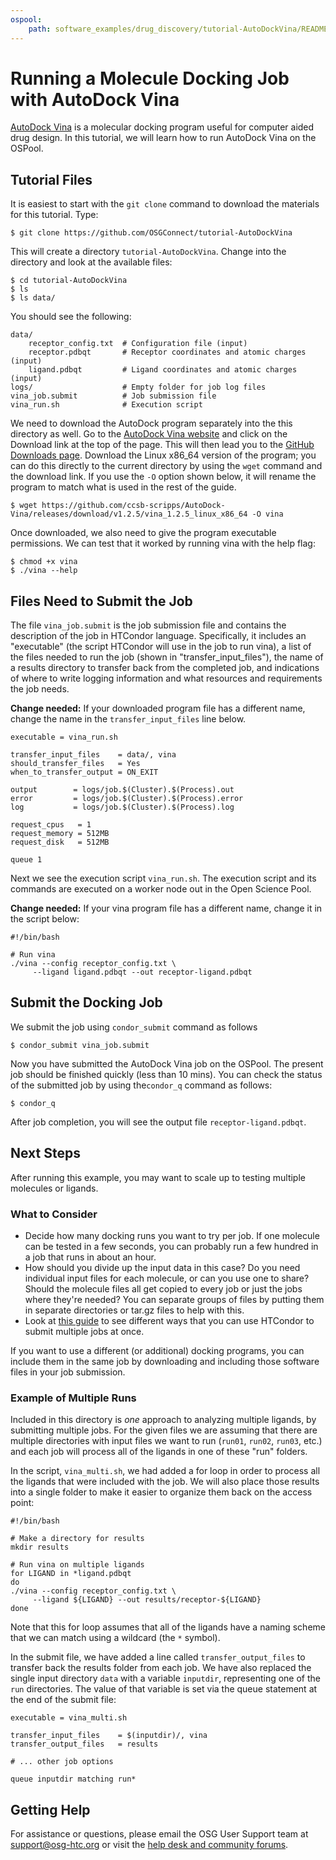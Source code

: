 ```yaml
---
ospool:
    path: software_examples/drug_discovery/tutorial-AutoDockVina/README.md
---
```


# Running a Molecule Docking Job with AutoDock Vina

[AutoDock Vina](http://vina.scripps.edu/) is a molecular docking program useful for computer aided drug design.  In this tutorial, we will learn how to run AutoDock Vina on the OSPool.  

## Tutorial Files 

It is easiest to start with the `git clone` command to download the materials for this tutorial. Type:

	$ git clone https://github.com/OSGConnect/tutorial-AutoDockVina

This will create a directory `tutorial-AutoDockVina`. Change into the directory and look at the available files: 

	$ cd tutorial-AutoDockVina
	$ ls
	$ ls data/

You should see the following: 

	data/
 	    receptor_config.txt  # Configuration file (input)
		receptor.pdbqt       # Receptor coordinates and atomic charges (input)
		ligand.pdbqt         # Ligand coordinates and atomic charges (input)
	logs/					 # Empty folder for job log files
	vina_job.submit          # Job submission file
	vina_run.sh     	     # Execution script

We need to download the AutoDock program separately into the this directory as well. Go 
to the [AutoDock Vina website](http://vina.scripps.edu/) and click on the Download link at the top of the page. This will then lead you to the [GitHub Downloads page](https://github.com/ccsb-scripps/AutoDock-Vina/releases). 
Download the Linux x86_64 version of the program; you can do this directly to the current directory by using the `wget` command and the download link. If you use the 
`-O` option shown below, it will rename the program to match what is used in the rest of the guide. 

	$ wget https://github.com/ccsb-scripps/AutoDock-Vina/releases/download/v1.2.5/vina_1.2.5_linux_x86_64 -O vina

Once downloaded, we also need to give the program executable permissions. We can test that 
it worked by running vina with the help flag: 

	$ chmod +x vina
	$ ./vina --help

## Files Need to Submit the Job

The file `vina_job.submit` is the job submission file and contains the description of the job in HTCondor language. Specifically, it includes an "executable" (the script HTCondor will use in the job to run vina), a list of the files needed to run the job (shown in "transfer_input_files"), the name of a results directory to transfer back from the completed job, and indications of where to write logging information and what resources and requirements the job needs. 

**Change needed:** If your downloaded program file has a different name, change the name in the `transfer_input_files` line below. 

	executable = vina_run.sh
	
	transfer_input_files    = data/, vina
	should_transfer_files   = Yes
	when_to_transfer_output = ON_EXIT
	
	output        = logs/job.$(Cluster).$(Process).out
	error         = logs/job.$(Cluster).$(Process).error
	log           = logs/job.$(Cluster).$(Process).log
	
	request_cpus   = 1
	request_memory = 512MB
	request_disk   = 512MB
	
	queue 1

Next we see the execution script `vina_run.sh`. The execution script and its commands are executed on a worker node out in the Open Science Pool. 

**Change needed:** If your vina program file has a different name, change it in the 
script below: 

	#!/bin/bash
	
	# Run vina
	./vina --config receptor_config.txt \
		 --ligand ligand.pdbqt --out receptor-ligand.pdbqt

## Submit the Docking Job
		
We submit the job using `condor_submit` command as follows

	$ condor_submit vina_job.submit
	
Now you have submitted the AutoDock Vina job on the OSPool.  The present job should be finished quickly (less than 10 mins). You can check the status of the submitted job by using  the`condor_q` command as follows:

	$ condor_q

After job completion, you will see the output file `receptor-ligand.pdbqt`. 

## Next Steps

After running this example, you may want to scale up to testing multiple molecules or ligands. 

### What to Consider

- Decide how many docking runs you want to try per job. If one molecule can be tested in a few seconds, you can probably run a few hundred in a job that runs in about an hour. 
- How should you divide up the input data in this case? Do you need individual input files for each molecule, or can you use one to share? Should the molecule files all get copied to every job or just the jobs where they're needed? You can separate groups of files by putting them in separate directories or tar.gz files to help with this. 
- Look at [this guide](https://portal.osg-htc.org/documentation/htc_workloads/submitting_workloads/submit-multiple-jobs/) to see different ways that you can use HTCondor to submit multiple jobs at once. 

If you want to use a different (or additional) docking programs, you can include them in the same job by downloading and including those software files in your job submission. 

### Example of Multiple Runs

Included in this directory is *one* approach to analyzing multiple ligands, by 
submitting multiple jobs. For the given files we are assuming that there are multiple 
directories with input files we want to run (`run01`, `run02`, `run03`, etc.) and each 
job will process all of the ligands in one of these "run" folders. 

In the script, `vina_multi.sh`, we had added a for loop in order to process all 
the ligands that were included with the job. We will also place those results into 
a single folder to make it easier to organize them back on the access point: 

	#!/bin/bash
	
	# Make a directory for results
	mkdir results
	
	# Run vina on multiple ligands
	for LIGAND in *ligand.pdbqt
	do 
	./vina --config receptor_config.txt \
		 --ligand ${LIGAND} --out results/receptor-${LIGAND}
	done

Note that this for loop assumes that all of the ligands have a naming scheme that we can 
match using a wildcard (the `*` symbol). 

In the submit file, we have added a line called `transfer_output_files` to transfer 
back the results folder from each job. We have also replaced the single input directory `data` with 
a variable `inputdir`, representing one of the `run` directories.  The value 
of that variable is set via the queue statement 
at the end of the submit file: 

	executable = vina_multi.sh
	
	transfer_input_files    = $(inputdir)/, vina
	transfer_output_files   = results
	
	# ... other job options
	
	queue inputdir matching run*

## Getting Help

For assistance or questions, please email the OSG User Support team at [support@osg-htc.org](mailto:support@osg-htc.org) or visit the [help desk and community forums](https://portal.osg-htc.org/documentation/).
